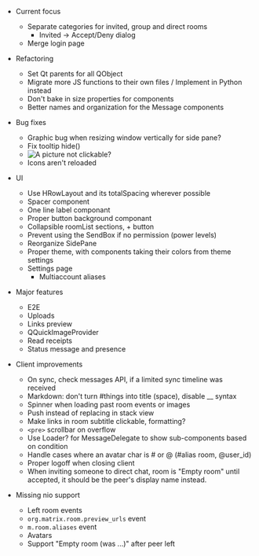- Current focus
  - Separate categories for invited, group and direct rooms
    - Invited → Accept/Deny dialog
  - Merge login page

- Refactoring
  - Set Qt parents for all QObject
  - Migrate more JS functions to their own files / Implement in Python instead
  - Don't bake in size properties for components
  - Better names and organization for the Message components

- Bug fixes
  - Graphic bug when resizing window vertically for side pane?
  - Fix tooltip hide()
  - ![A picture](https://picsum.photos/256/256) not clickable?
  - Icons aren't reloaded

- UI
  - Use HRowLayout and its totalSpacing wherever possible
  - Spacer component
  - One line label componant
  - Proper button background componant
  - Collapsible roomList sections, + button
  - Prevent using the SendBox if no permission (power levels)
  - Reorganize SidePane
  - Proper theme, with components taking their colors from theme settings
  - Settings page
    - Multiaccount aliases

- Major features
  - E2E
  - Uploads
  - Links preview
  - QQuickImageProvider
  - Read receipts
  - Status message and presence

- Client improvements
  - On sync, check messages API, if a limited sync timeline was received
  - Markdown: don't turn #things into title (space), disable __ syntax
  - Spinner when loading past room events or images
  - Push instead of replacing in stack view
  - Make links in room subtitle clickable, formatting?
  - `<pre>` scrollbar on overflow
  - Use Loader? for MessageDelegate to show sub-components based on condition
  - Handle cases where an avatar char is # or @ (#alias room, @user\_id)
  - Proper logoff when closing client
  - When inviting someone to direct chat, room is "Empty room" until accepted,
    it should be the peer's display name instead.

- Missing nio support
  - Left room events
  - `org.matrix.room.preview_urls` event
  - `m.room.aliases` event
  - Avatars
  - Support "Empty room (was ...)" after peer left
